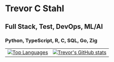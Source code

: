 # Trevor C Stahl
## Full Stack, Test, DevOps, ML/AI
### Python, TypeScript, R, C, SQL, Go, Zig

<table>
  <tr>
    <td>
      <a href="https://github.com/anuraghazra/github-readme-stats">
        <img src="https://github-readme-stats.vercel.app/api/top-langs/?username=tcs76321&langs_count=20&layout=donut-vertical" alt="Top Languages" />
      </a>
    </td>
    <td>
      <a href="https://github.com/anuraghazra/github-readme-stats">
        <img src="https://github-readme-stats.vercel.app/api?username=tcs76321" alt="Trevor's GitHub stats" />
      </a>
    </td>
  </tr>
</table>
